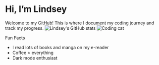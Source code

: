 # Hi, I’m Lindsey

Welcome to my GitHub! This is where I document my coding journey and track my progress.
![Lindsey's GitHub stats](https://github-readme-stats.vercel.app/api?username=LindseyJorissen&show_icons=true&bg_color=00000000)
![Coding cat](https://media.giphy.com/media/JIX9t2j0ZTN9S/giphy.gif)

Fun Facts
- I read lots of books and manga on my e-reader 
- Coffee > everything 
- Dark mode enthusiast 


